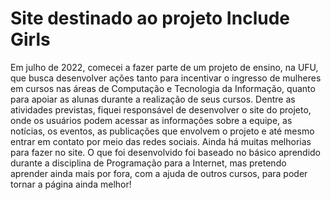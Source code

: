 # Site destinado ao projeto Include Girls

Em julho de 2022, comecei a fazer parte de um projeto de ensino, na UFU, que busca desenvolver ações tanto para incentivar o ingresso de mulheres em cursos nas áreas de Computação e Tecnologia da Informação, quanto para apoiar as alunas durante a realização de seus cursos. 
Dentre as atividades previstas, fiquei responsável de desenvolver o site do projeto, onde os usuários podem acessar as informações sobre a equipe, as notícias, os eventos, as publicações que envolvem o projeto e até mesmo entrar em contato por meio das redes sociais.
Ainda há muitas melhorias para fazer no site. 
O que foi desenvolvido foi baseado no básico aprendido durante a disciplina de Programação para a Internet, mas pretendo aprender ainda mais por fora, com a ajuda de outros cursos, para poder tornar a página ainda melhor!
